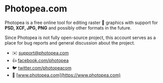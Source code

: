 # Photopea.com

Photopea is a free online tool for editing raster :art: graphics with support for **PSD, XCF, JPG, PNG** and possibly other formats in the future.

Since Photopea is not fully open-source project, this account serves as a place for bug reports and general discussion about the project.

- :envelope: support@photopea.com
- :thumbsup: [facebook.com/photopea](https://facebook.com/photopea)
- :bird: [twitter.com/photopeacom](https://twitter.com/photopeacom)
- :tada: [www.photopea.com](https://www.photopea.com)
